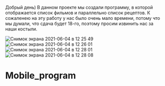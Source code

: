 Добрый день) В данном проекте мы создали программу, в которой отображается список фильмов и параллельно список рецептов. К сожаленею на эту работу у нас было очень мало времени, потому что мы думали, что сдача будет 18-го, поэтому просим извинить нас за наши костыли.

![Снимок экрана 2021-06-04 в 12 25 49](https://user-images.githubusercontent.com/43069027/120782409-a445b300-c532-11eb-9d4b-b3a0d7b793dc.png)
![Снимок экрана 2021-06-04 в 12 26 01](https://user-images.githubusercontent.com/43069027/120782517-c0e1eb00-c532-11eb-8f50-cb5b22128d16.png)
![Снимок экрана 2021-06-04 в 12 28 01](https://user-images.githubusercontent.com/43069027/120782637-de16b980-c532-11eb-9e10-5c217e82f615.png)
![Снимок экрана 2021-06-04 в 12 28 08](https://user-images.githubusercontent.com/43069027/120782724-f555a700-c532-11eb-8510-de6088167ad9.png)
# Mobile_program
